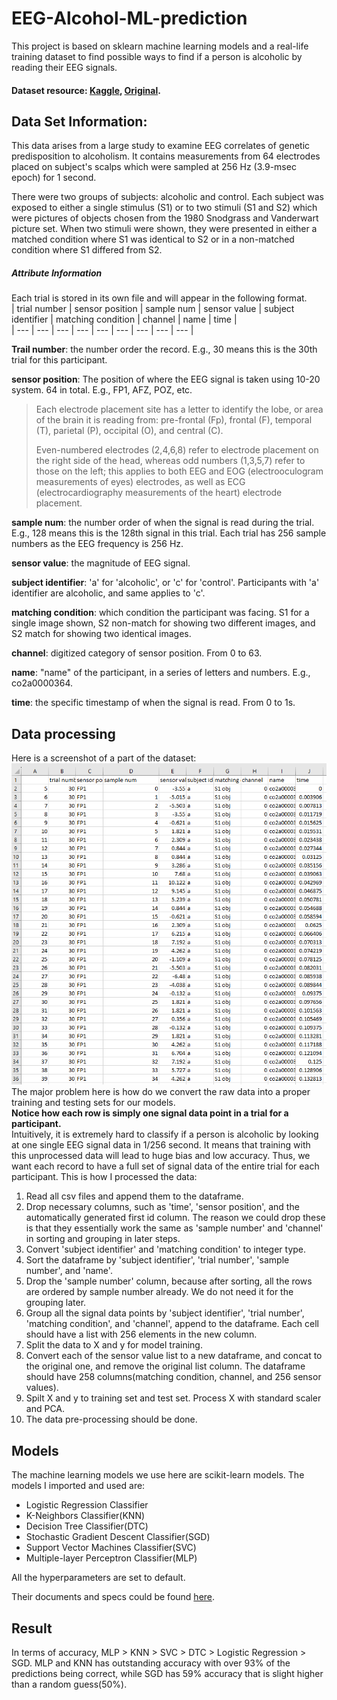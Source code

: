 # EEG-Alcohol-ML-prediction
This project is based on sklearn machine learning models and a real-life training dataset to find possible ways to find if a person is alcoholic by reading their EEG signals.  
#### Dataset resource: [Kaggle](https://www.kaggle.com/datasets/nnair25/Alcoholics?resource=download), [Original](https://archive.ics.uci.edu/dataset/121/eeg+database).
## Data Set Information:
This data arises from a large study to examine EEG correlates of genetic predisposition to alcoholism. It contains measurements from 64 electrodes placed on subject's scalps which were sampled at 256 Hz (3.9-msec epoch) for 1 second.

There were two groups of subjects: alcoholic and control. Each subject was exposed to either a single stimulus (S1) or to two stimuli (S1 and S2) which were pictures of objects chosen from the 1980 Snodgrass and Vanderwart picture set. When two stimuli were shown, they were presented in either a matched condition where S1 was identical to S2 or in a non-matched condition where S1 differed from S2.
##### Attribute Information  
Each trial is stored in its own file and will appear in the following format.  
| trial number | sensor position | sample num | sensor value | subject identifier | matching condition | channel | name | time |  
| --- | --- | --- | --- | --- | --- | --- | --- | --- |

__Trail number__: the number order the record. E.g., 30 means this is the 30th trial for this participant.  

__sensor position__: The position of where the EEG signal is taken using 10-20 system. 64 in total. E.g., FP1, AFZ, POZ, etc.  

> Each electrode placement site has a letter to identify the lobe, or area of the brain it is reading from: pre-frontal (Fp), frontal (F), temporal (T), parietal (P), occipital (O), and central (C).  
>
> Even-numbered electrodes (2,4,6,8) refer to electrode placement on the right side of the head, whereas odd numbers (1,3,5,7) refer to those on the left; this applies to both EEG and EOG (electrooculogram measurements of eyes) electrodes, as well as ECG (electrocardiography measurements of the heart) electrode placement.  

__sample num__: the number order of when the signal is read during the trial. E.g., 128 means this is the 128th signal in this trial. Each trial has 256 sample numbers as the EEG frequency is 256 Hz.  

__sensor value__: the magnitude of EEG signal.  

__subject identifier__: 'a' for 'alcoholic', or 'c' for 'control'. Participants with 'a' identifier are alcoholic, and same applies to 'c'.

__matching condition__: which condition the participant was facing. S1 for a single image shown, S2 non-match for showing two different images, and S2 match for showing two identical images.  

__channel__: digitized category of sensor position. From 0 to 63.  

__name__: "name" of the participant, in a series of letters and numbers. E.g., co2a0000364.  

__time__: the specific timestamp of when the signal is read. From 0 to 1s.  

## Data processing
Here is a screenshot of a part of the dataset:  
![data preview](preview.png)  
The major problem here is how do we convert the raw data into a proper training and testing sets for our models.  
__Notice how each row is simply one signal data point in a trial for a participant.__  
 Intuitively, it is extremely hard to classify if a person is alcoholic by looking at one single EEG signal data in 1/256 second. It means that training with this unprocessed data will lead to huge bias and low accuracy. Thus, we want each record to have a full set of signal data of the entire trial for each participant.
This is how I processed the data:  
1. Read all csv files and append them to the dataframe.  
2. Drop necessary columns, such as 'time', 'sensor position', and the automatically generated first id column. The reason we could drop these is that they essentially work the same as 'sample number' and 'channel' in sorting and grouping in later steps.  
3. Convert 'subject identifier' and 'matching condition' to integer type.
4. Sort the dataframe by 'subject identifier', 'trial number', 'sample number', and 'name'.
5. Drop the 'sample number' column, because after sorting, all the rows are ordered by sample number already. We do not need it for the grouping later.
6. Group all the signal data points by 'subject identifier', 'trial number', 'matching condition', and 'channel', append to the dataframe. Each cell should have a list with 256 elements in the new column.
7. Split the data to X and y for model training.
8. Convert each of the sensor value list to a new dataframe, and concat to the original one, and remove the original list column. The dataframe should have 258 columns(matching condition, channel, and 256 sensor values).
9. Spilt X and y to training set and test set. Process X with standard scaler and PCA.
10. The data pre-processing should be done.

## Models
The machine learning models we use here are scikit-learn models. The models I imported and used are: 
- Logistic Regression Classifier
- K-Neighbors Classifier(KNN)
- Decision Tree Classifier(DTC)
- Stochastic Gradient Descent Classifier(SGD)
- Support Vector Machines Classifier(SVC)
- Multiple-layer Perceptron Classifier(MLP)
  
All the hyperparameters are set to default.  

Their documents and specs could be found [here](https://scikit-learn.org/stable/supervised_learning.html#supervised-learning).  

## Result
In terms of accuracy, MLP > KNN > SVC > DTC > Logistic Regression > SGD. MLP and KNN has outstanding accuracy with over 93% of the predictions being correct, while SGD has 59% accuracy that is slight higher than a random guess(50%).    
